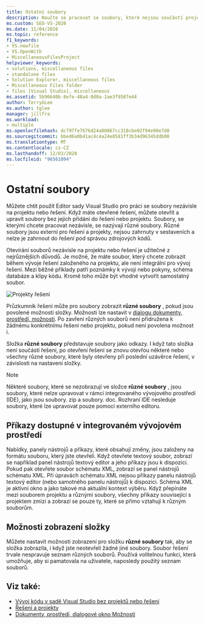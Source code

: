 ```yaml
---
title: Ostatní soubory
description: Naučte se pracovat se soubory, které nejsou součástí projektu nebo řešení sady Visual Studio.
ms.custom: SEO-VS-2020
ms.date: 11/04/2016
ms.topic: reference
f1_keywords:
- VS.newfile
- VS.OpenWith
- MiscellaneousFilesProject
helpviewer_keywords:
- solutions, miscellaneous files
- standalone files
- Solution Explorer, miscellaneous files
- Miscellaneous Files folder
- files [Visual Studio], miscellaneous
ms.assetid: 5b96640b-8efe-48a4-8d0a-1ae3f9587e44
author: TerryGLee
ms.author: tglee
manager: jillfra
ms.workload:
- multiple
ms.openlocfilehash: dc797fe7676d24a80867cc318cbe02f94e90e7d0
ms.sourcegitcommit: bbed6a0b41ac4c4a24e8581ff3b34d96345ddb00
ms.translationtype: MT
ms.contentlocale: cs-CZ
ms.lasthandoff: 12/03/2020
ms.locfileid: "96561094"
---
```

# <a name="miscellaneous-files"></a>Ostatní soubory

Můžete chtít použít Editor sady Visual Studio pro práci se soubory nezávisle na projektu nebo řešení. Když máte otevřené řešení, můžete otevřít a upravit soubory bez jejich přidání do řešení nebo projektu. Soubory, se kterými chcete pracovat nezávisle, se nazývají různé soubory. Různé soubory jsou externí pro řešení a projekty, nejsou zahrnuty v sestaveních a nelze je zahrnout do řešení pod správou zdrojových kódů.

Otevírání souborů nezávisle na projektu nebo řešení je užitečné z nejrůznějších důvodů. Je možné, že máte soubor, který chcete zobrazit během vývoje řešení založeného na projektu, ale není integrální pro vývoj řešení. Mezi běžné příklady patří poznámky k vývoji nebo pokyny, schéma databáze a klipy kódu. Kromě toho může být vhodné vytvořit samostatný soubor.

![Projekty řešení](../../ide/reference/media/projects_solutions_misc.gif)

Průzkumník řešení může pro soubory zobrazit **různé soubory** , pokud jsou povolené možnosti složky. Možnosti lze nastavit v [dialogu dokumenty, prostředí, možnosti](../../ide/reference/documents-environment-options-dialog-box.md). Po zavření různých souborů není přidružena k žádnému konkrétnímu řešení nebo projektu, pokud není povolena možnost i.

Složka **různé soubory** představuje soubory jako odkazy. I když tato složka není součástí řešení, po otevření řešení se znovu otevřou některé nebo všechny různé soubory, které byly otevřeny při poslední uzávěrce řešení, v závislosti na nastavení složky.

> [!NOTE]
> Některé soubory, které se nezobrazují ve složce **různé soubory** , jsou soubory, které nelze upravovat v rámci integrovaného vývojového prostředí (IDE), jako jsou soubory. zip a soubory. doc. Rozhraní IDE nesleduje soubory, které lze upravovat pouze pomocí externího editoru.

## <a name="commands-available-in-the-ide"></a>Příkazy dostupné v integrovaném vývojovém prostředí

Nabídky, panely nástrojů a příkazy, které obsahují změny, jsou založeny na formátu souboru, který jste otevřeli. Když otevřete textový soubor, zobrazí se například panel nástrojů textový editor a jeho příkazy jsou k dispozici. Pokud pak otevřete soubor schématu XML, zobrazí se panel nástrojů schématu XML. Při úpravách schématu XML nejsou příkazy panelu nástrojů textový editor (nebo samotného panelu nástrojů) k dispozici. Schéma XML je aktivní okno a jako takové má aktuální kontext výběru. Když přepínáte mezi souborem projektu a různými soubory, všechny příkazy související s projektem zmizí a zobrazí se pouze ty, které se přímo vztahují k různým souborům.

## <a name="folder-display-options"></a>Možnosti zobrazení složky

Můžete nastavit možnosti zobrazení pro složku **různé soubory** tak, aby se složka zobrazila, i když jste neotevřeli žádné jiné soubory. Soubor řešení trvale nespravuje seznam různých souborů. Používá volitelnou funkci, která umožňuje, aby si pamatovala na uživatele, naposledy použitý seznam souborů.

## <a name="see-also"></a>Viz také:

- [Vývoj kódu v sadě Visual Studio bez projektů nebo řešení](../develop-code-in-visual-studio-without-projects-or-solutions.md)
- [Řešení a projekty](../../ide/solutions-and-projects-in-visual-studio.md)
- [Dokumenty, prostředí, dialogové okno Možnosti](../../ide/reference/documents-environment-options-dialog-box.md)
